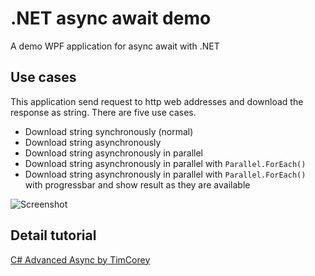 # .NET async await demo

A demo WPF application for async await with .NET

## Use cases

This application send request to http web addresses and download the response as 
string. There are five use cases.

- Download string synchronously (normal)
- Download string asynchronously
- Download string asynchronously in parallel
- Download string asynchronously in parallel with `Parallel.ForEach()`
- Download string asynchronously in parallel with `Parallel.ForEach()` with
progressbar and show result as they are available

![Screenshot](https://github.com/Arnab-Developer/AsyncAwaitDemo/blob/main/Assets/Screenshot.png)

## Detail tutorial

[C# Advanced Async by TimCorey](https://www.youtube.com/watch?v=ZTKGRJy5P2M)